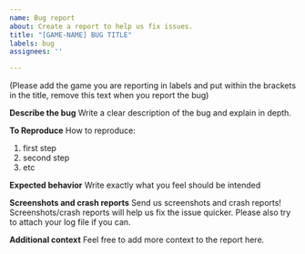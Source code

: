 ```yaml
---
name: Bug report
about: Create a report to help us fix issues.
title: "[GAME-NAME] BUG TITLE"
labels: bug
assignees: ''

---
```


(Please add the game you are reporting in labels and put within the brackets in the title, remove this text when you report the bug)

**Describe the bug**
Write a clear description of the bug and explain in depth.

**To Reproduce**
How to reproduce:
1. first step
2. second step
3. etc

**Expected behavior**
Write exactly what you feel should be intended

**Screenshots and crash reports**
Send us screenshots and crash reports! Screenshots/crash reports will help us fix the issue quicker. Please also try to attach your log file if you can.

**Additional context**
Feel free to add more context to the report here.
